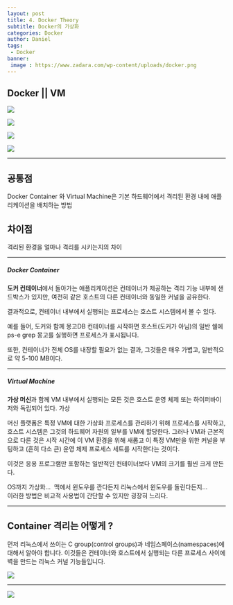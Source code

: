 ```yaml
---
layout: post
title: 4. Docker Theory
subtitle: Docker의 가상화
categories: Docker
author: Daniel
tags: 
 - Docker
banner:
 image : https://www.zadara.com/wp-content/uploads/docker.png
---
```


Docker || VM
--
![](https://i.imgur.com/n7hzFkv.png)

![](https://i.imgur.com/oo8yiN4.png)

![](https://i.imgur.com/zIpRdEG.png)

![](https://i.imgur.com/eAWgoTw.png)

---

## 공통점

Docker Container 와 Virtual Machine은 기본 하드웨어에서 격리된 환경 내에 애플리케이션을
배치하는 방법

## 차이점
격리된 환경을 얼마나 격리를 시키는지의 차이

---
##### Docker Container
**도커 컨테이너**에서 돌아가는 애플리케이션은 컨테이너가 제공하는 격리 기능 내부에 샌드박스가 있지만, 
여전히 같은 호스트의 다른 컨테이너와 동일한 커널을 공유한다.

결과적으로, 컨테이너 내부에서 실행되는 프로세스는 호스트 시스템에서 볼 수 있다.  

예를 들어, 도커와 함께 몽고DB 컨테이너를 시작하면 호스트(도커가 아님)의 일반 쉘에 ps-e grep 몽고를 실행하면 프로세스가 표시됩니다. 

또한, 컨테이너가 전체 OS를 내장할 필요가 없는 결과, 그것들은 매우 가볍고, 일반적으로 약 5-100 MB이다.

---
##### Virtual Machine
**가상 머신**과 함께 VM 내부에서 실행되는 모든 것은 호스트 운영 체제 또는 하이퍼바이저와 독립되어 있다. 가상 

머신 플랫폼은 특정 VM에 대한 가상화 프로세스를 관리하기 위해 프로세스를 시작하고, 호스트 시스템은 그것의 하드웨어 자원의 일부를 VM에 할당한다. 그러나 VM과 근본적으로 다른 것은 시작 시간에 이 VM 환경을 위해 
새롭고 이 특정 VM만을 위한 커널을 부팅하고 (흔히 다소 큰) 운영 체제 프로세스 세트를 시작한다는 것이다. 

이것은 응용 프로그램만 포함하는 일반적인 컨테이너보다 VM의 크기를 훨씬 크게 만든다.  

OS까지 가상화...  맥에서 윈도우를 깐다든지 리눅스에서 윈도우를 돌린다든지...  
이러한 방법은 비교적 사용법이 간단할 수 있지만 굉장히 느리다.

---
## Container 격리는 어떻게 ?

먼저 리눅스에서 쓰이는 C group(control groups)과 네임스페이스(namespaces)에 대해서 알아야 합니다.
이것들은 컨테이너와 호스트에서 실행되는 다른 프로세스 사이에 벽을 만드는 리눅스 커널 기능들입니다.

![](https://i.imgur.com/OWXniou.png)

---
![](https://i.imgur.com/U5fb0LB.png)